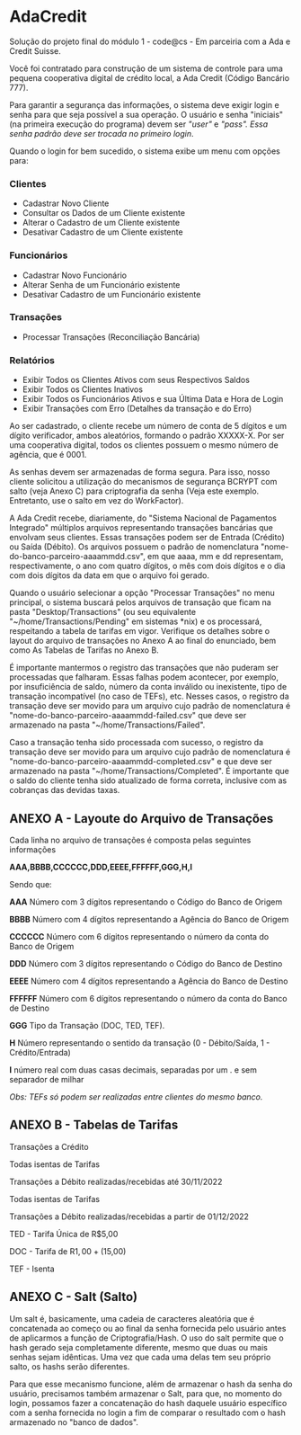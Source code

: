 # AdaCredit
Solução do projeto final do módulo 1 - code@cs - Em parceiria com a Ada e Credit Suisse.

Você foi contratado para construção de um sistema de controle para uma pequena cooperativa digital de crédito local, a Ada Credit (Código Bancário 777).

Para garantir a segurança das informações, o sistema deve exigir login e senha para que seja possível a sua operação.
O usuário e senha "iniciais" (na primeira execução do programa) devem ser *"user"* e *"pass". *Essa senha padrão deve ser trocada no primeiro login**.

Quando o login for bem sucedido, o sistema exibe um menu com opções para:

### Clientes
- Cadastrar Novo Cliente
- Consultar os Dados de um Cliente existente
- Alterar o Cadastro de um Cliente existente
- Desativar Cadastro de um Cliente existente
### Funcionários
- Cadastrar Novo Funcionário
- Alterar Senha de um Funcionário existente
- Desativar Cadastro de um Funcionário existente
### Transações
- Processar Transações (Reconciliação Bancária)
### Relatórios
- Exibir Todos os Clientes Ativos com seus Respectivos Saldos
- Exibir Todos os Clientes Inativos
- Exibir Todos os Funcionários Ativos e sua Última Data e Hora de Login
- Exibir Transações com Erro (Detalhes da transação e do Erro)

Ao ser cadastrado, o cliente recebe um número de conta de 5 dígitos e um dígito verificador, ambos aleatórios, formando o padrão XXXXX-X.
Por ser uma cooperativa digital, todos os clientes possuem o mesmo número de agência, que é 0001.

As senhas devem ser armazenadas de forma segura. Para isso, nosso cliente solicitou a utilização do mecanismos de segurança BCRYPT com salto (veja Anexo C) para criptografia da senha (Veja este exemplo. Entretanto, use o salto em vez do WorkFactor).

A Ada Credit recebe, diariamente, do "Sistema Nacional de Pagamentos Integrado" múltiplos arquivos representando transações bancárias que envolvam seus clientes. Essas transações podem ser de Entrada (Crédito) ou Saída (Débito). Os arquivos possuem o padrão de nomenclatura "nome-do-banco-parceiro-aaaammdd.csv", em que aaaa, mm e dd representam, respectivamente, o ano com quatro dígitos, o mês com dois dígitos e o dia com dois dígitos da data em que o arquivo foi gerado.

Quando o usuário selecionar a opção "Processar Transações" no menu principal, o sistema buscará pelos arquivos de transação que ficam na pasta "Desktop/Transactions" (ou seu equivalente "~/home/Transactions/Pending" em sistemas *nix) e os processará, respeitando a tabela de tarifas em vigor. Verifique os detalhes sobre o layout do arquivo de transações no Anexo A ao final do enunciado, bem como As Tabelas de Tarifas no Anexo B.

É importante mantermos o registro das transações que não puderam ser processadas que falharam. Essas falhas podem acontecer, por exemplo, por insuficiência de saldo, número da conta inválido ou inexistente, tipo de transação incompatível (no caso de TEFs), etc. Nesses casos, o registro da transação deve ser movido para um arquivo cujo padrão de nomenclatura é "nome-do-banco-parceiro-aaaammdd-failed.csv" que deve ser armazenado na pasta "~/home/Transactions/Failed".

Caso a transação tenha sido processada com sucesso, o registro da transação deve ser movido para um arquivo cujo padrão de nomenclatura é "nome-do-banco-parceiro-aaaammdd-completed.csv" e que deve ser armazenado na pasta "~/home/Transactions/Completed". É importante que o saldo do cliente tenha sido atualizado de forma correta, inclusive com as cobranças das devidas taxas.

## **ANEXO A - Layoute do Arquivo de Transações**

Cada linha no arquivo de transações é composta pelas seguintes informações

**AAA,BBBB,CCCCCC,DDD,EEEE,FFFFFF,GGG,H,I**

Sendo que:

**AAA** Número com 3 dígitos representando o Código do Banco de Origem

**BBBB** Número com 4 dígitos representando a Agência do Banco de Origem

**CCCCCC** Número com 6 dígitos representando o número da conta do Banco de Origem


**DDD** Número com 3 dígitos representando o Código do Banco de Destino

**EEEE** Número com 4 dígitos representando a Agência do Banco de Destino

**FFFFFF** Número com 6 dígitos representando o número da conta do Banco de Destino


**GGG** Tipo da Transação (DOC, TED, TEF).


**H** Número representando o sentido da transação (0 - Débito/Saída, 1 - Crédito/Entrada)


**I** número real com duas casas decimais, separadas por um . e sem separador de milhar


*Obs: TEFs só podem ser realizadas entre clientes do mesmo banco.*

## **ANEXO B - Tabelas de Tarifas**

Transações a Crédito

Todas isentas de Tarifas



Transações a Débito realizadas/recebidas até 30/11/2022

Todas isentas de Tarifas



Transações a Débito realizadas/recebidas a partir de 01/12/2022

TED - Tarifa Única de R$5,00

DOC - Tarifa de R$1,00 + (1% da Transação limitado a R$5,00)

TEF - Isenta


## **ANEXO C - Salt (Salto)**

Um salt é, basicamente, uma cadeia de caracteres aleatória que é concatenada ao começo ou ao final da senha fornecida pelo usuário antes de aplicarmos a função de Criptografia/Hash. O uso do salt permite que o hash gerado seja completamente diferente, mesmo que duas ou mais senhas sejam idênticas. Uma vez que cada uma delas tem seu próprio salto, os hashs serão diferentes.


Para que esse mecanismo funcione, além de armazenar o hash da senha do usuário, precisamos também armazenar o Salt, para que, no momento do login, possamos fazer a concatenação do hash daquele usuário específico com a senha fornecida no login a fim de comparar o resultado com o hash armazenado no "banco de dados".
